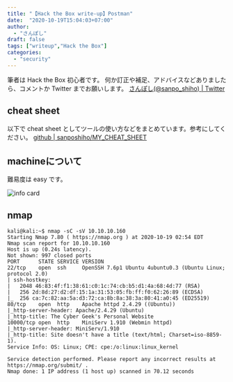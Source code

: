 ```yaml
---
title: "【Hack the Box write-up】Postman"
date:  "2020-10-19T15:04:03+07:00"
author:
  - "さんぽし"
draft: false
tags: ["writeup","Hack the Box"]
categories:
  - "security"
---
```


筆者は Hack the Box 初心者です。
何か訂正や補足、アドバイスなどありましたら、コメントか Twitter までお願いします。
[さんぽし(@sanpo_shiho) | Twitter](https://twitter.com/sanpo_shiho)

## cheat sheet

以下で cheat sheet としてツールの使い方などをまとめています。参考にしてください。
[github | sanposhiho/MY_CHEAT_SHEET](https://github.com/sanposhiho/MY_CHEAT_SHEET)

## machineについて
難易度は easy です。

![info card](/images/posts/hackthebox-blunder.png)


## nmap

```
kali@kali:~$ nmap -sC -sV 10.10.10.160
Starting Nmap 7.80 ( https://nmap.org ) at 2020-10-19 02:54 EDT
Nmap scan report for 10.10.10.160
Host is up (0.24s latency).
Not shown: 997 closed ports
PORT      STATE SERVICE VERSION
22/tcp    open  ssh     OpenSSH 7.6p1 Ubuntu 4ubuntu0.3 (Ubuntu Linux; protocol 2.0)
| ssh-hostkey: 
|   2048 46:83:4f:f1:38:61:c0:1c:74:cb:b5:d1:4a:68:4d:77 (RSA)
|   256 2d:8d:27:d2:df:15:1a:31:53:05:fb:ff:f0:62:26:89 (ECDSA)
|_  256 ca:7c:82:aa:5a:d3:72:ca:8b:8a:38:3a:80:41:a0:45 (ED25519)
80/tcp    open  http    Apache httpd 2.4.29 ((Ubuntu))
|_http-server-header: Apache/2.4.29 (Ubuntu)
|_http-title: The Cyber Geek's Personal Website
10000/tcp open  http    MiniServ 1.910 (Webmin httpd)
|_http-server-header: MiniServ/1.910
|_http-title: Site doesn't have a title (text/html; Charset=iso-8859-1).
Service Info: OS: Linux; CPE: cpe:/o:linux:linux_kernel

Service detection performed. Please report any incorrect results at https://nmap.org/submit/ .
Nmap done: 1 IP address (1 host up) scanned in 70.12 seconds
```
